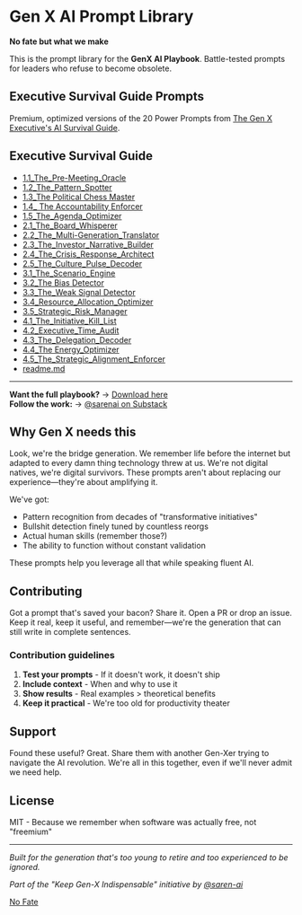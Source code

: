 # Gen X AI Prompt Library

**No fate but what we make**

This is the prompt library for the **GenX AI Playbook**. Battle-tested prompts for leaders who refuse to become obsolete.

## Executive Survival Guide Prompts

Premium, optimized versions of the 20 Power Prompts from [The Gen X Executive's AI Survival Guide](link-to-stan-store-when-live).

## Executive Survival Guide

- [1.1_The_Pre-Meeting_Oracle](https://github.com/saren-ai/genx-ai-prompts/blob/main/executive_ai_playbook/1.1_The_Pre-Meeting_Oracle)
- [1.2_The_Pattern_Spotter](https://github.com/saren-ai/genx-ai-prompts/blob/main/executive_ai_playbook/1.2_The_Pattern_Spotter)
- [1.3_The Political Chess Master](https://github.com/saren-ai/genx-ai-prompts/blob/main/executive_ai_playbook/1.3_The_Political_Chess_Master)
- [1.4_ The Accountability Enforcer](https://github.com/saren-ai/genx-ai-prompts/blob/main/executive_ai_playbook/1.4_The_Accountability_Enforcer)
- [1.5_The_Agenda_Optimizer](https://github.com/saren-ai/genx-ai-prompts/blob/main/executive_ai_playbook/1.5_The_Agenda_Optimizer)
- [2.1_The_Board_Whisperer](https://github.com/saren-ai/genx-ai-prompts/blob/main/executive_ai_playbook/2.1_The_Board_Whisperer)
- [2.2_The_Multi-Generation_Translator](https://github.com/saren-ai/genx-ai-prompts/blob/main/executive_ai_playbook/2.2_The_Multi-Generation_Translator)
- [2.3_The_Investor_Narrative_Builder](https://github.com/saren-ai/genx-ai-prompts/blob/main/executive_ai_playbook/2.3_The_Investor_Narrative_Builder)
- [2.4_The_Crisis_Response_Architect](https://github.com/saren-ai/genx-ai-prompts/blob/main/executive_ai_playbook/2.4_The_Crisis_Response_Architect)
- [2.5_The_Culture_Pulse_Decoder](https://github.com/saren-ai/genx-ai-prompts/blob/main/executive_ai_playbook/2.5_The_Culture_Pulse_Decoder)
- [3.1_The_Scenario_Engine](https://github.com/saren-ai/genx-ai-prompts/blob/main/executive_ai_playbook/3.1_The_Scenario_Engine)
- [3.2_The Bias Detector](https://github.com/saren-ai/genx-ai-prompts/blob/main/executive_ai_playbook/3.2_The_Bias_Detector)
- [3.3_The_Weak Signal Detector](https://github.com/saren-ai/genx-ai-prompts/blob/main/executive_ai_playbook/3.3_The_Weak_Signal_Detector)
- [3.4_Resource_Allocation_Optimizer](https://github.com/saren-ai/genx-ai-prompts/blob/main/executive_ai_playbook/3.4_Resource_Allocation_Optimizer)
- [3.5_Strategic_Risk_Manager](https://github.com/saren-ai/genx-ai-prompts/blob/main/executive_ai_playbook/3.5_Strategic_Risk_Manager)
- [4.1_The_Initiative_Kill_List](https://github.com/saren-ai/genx-ai-prompts/blob/main/executive_ai_playbook/4.1_The_Initiative_Kill_List)
- [4.2_Executive_Time_Audit](https://github.com/saren-ai/genx-ai-prompts/blob/main/executive_ai_playbook/4.2_Executive_Time_Audit)
- [4.3_The_Delegation_Decoder](https://github.com/saren-ai/genx-ai-prompts/blob/main/executive_ai_playbook/4.3_The_Delegation_Decoder)
- [4.4_The Energy_Optimizer](https://github.com/saren-ai/genx-ai-prompts/blob/main/executive_ai_playbook/4.4_The_Energy_Optimizer)
- [4.5_The_Strategic_Alignment_Enforcer](https://github.com/saren-ai/genx-ai-prompts/blob/main/executive_ai_playbook/4.5_The_Strategic_Alignment_Enforcer)
- [readme.md](https://github.com/saren-ai/genx-ai-prompts/blob/main/executive_ai_playbook/readme.md)


---

**Want the full playbook?** → [Download here](link-to-stan-store)  
**Follow the work:** → [@sarenai on Substack](https://sarenai.substack.com)


## Why Gen X needs this

Look, we're the bridge generation. We remember life before the internet but adapted to every damn thing technology threw at us. We're not digital natives, we're digital survivors. These prompts aren't about replacing our experience—they're about amplifying it.

We've got:
* Pattern recognition from decades of "transformative initiatives"
* Bullshit detection finely tuned by countless reorgs
* Actual human skills (remember those?)
* The ability to function without constant validation

These prompts help you leverage all that while speaking fluent AI.

## Contributing

Got a prompt that's saved your bacon? Share it. Open a PR or drop an issue. Keep it real, keep it useful, and remember—we're the generation that can still write in complete sentences.

### Contribution guidelines
1. **Test your prompts** - If it doesn't work, it doesn't ship
2. **Include context** - When and why to use it
3. **Show results** - Real examples > theoretical benefits
4. **Keep it practical** - We're too old for productivity theater

## Support

Found these useful? Great. Share them with another Gen-Xer trying to navigate the AI revolution. We're all in this together, even if we'll never admit we need help.

## License

MIT - Because we remember when software was actually free, not "freemium"

---

*Built for the generation that's too young to retire and too experienced to be ignored.*

*Part of the "Keep Gen-X Indispensable" initiative by [@saren-ai](https://github.com/saren-ai)*

[No Fate](https://terminator.fandom.com/wiki/No_Fate_(quote))
